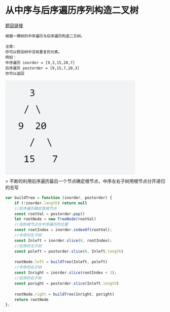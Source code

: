# 从中序与后序遍历序列构造二叉树
<a href="https://leetcode-cn.com/problems/construct-binary-tree-from-inorder-and-postorder-traversal/" target="_blank">题目链接</a>

```
根据一棵树的中序遍历与后序遍历构造二叉树。

注意:
你可以假设树中没有重复的元素。
例如：
中序遍历 inorder = [9,3,15,20,7]
后序遍历 postorder = [9,15,7,20,3]
你可以返回
```
<div> <img src="../public/img/lizi1.png"/></div>
> 不断的利用后序遍历最后一个节点确定根节点，中序左右子树用根节点分开递归的去写


```js
var buildTree = function (inorder, postorder) {
    if (!inorder.length) return null
    //后序遍历确定其根节点
    const rootVal = postorder.pop()
    let rootNode = new TreeNode(rootVal)
    //找到根节点在中序遍历的位置
    const rootIndex = inorder.indexOf(rootVal);
    //中序的左子树
    const Inleft = inorder.slice(0, rootIndex);
    //后序的左子树
    const poleft = postorder.slice(0, Inleft.length)

    rootNode.left = buildTree(Inleft, poleft)
    //中序的右子树
    const Inright = inorder.slice(rootIndex + 1);
    //后序的右子树
    const poright = postorder.slice(Inleft.length)

    rootNode.right = buildTree(Inright, poright)
    return rootNode
};
```